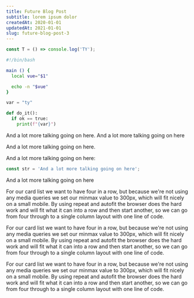 ```yaml
---
title: Future Blog Post
subtitle: lorem ipsum dolor
createdAt: 2020-01-01
updatedAt: 2021-01-01
slug: future-blog-post-3
---
```


```js
const T = () => console.log('TY');
```

```bash
#!/bin/bash

main () {
  local vue="$1"

  echo -n "$vue"
}
```

```python
var = "ty"

def do_it():
  if ok == true:
    print(f"{var}")
```

And a lot more talking going on here. And a lot more talking going on here

And a lot more talking going on here.

And a lot more talking going on here:

```js
const str = 'And a lot more talking going on here';
```

And a lot more talking going on here

For our card list we want to have four in a row, but because we're not using any media queries we set our minmax value to 300px, which will fit nicely on a small mobile. By using repeat and autofit the browser does the hard work and will fit what it can into a row and then start another, so we can go from four through to a single column layout with one line of code.

For our card list we want to have four in a row, but because we're not using any media queries we set our minmax value to 300px, which will fit nicely on a small mobile. By using repeat and autofit the browser does the hard work and will fit what it can into a row and then start another, so we can go from four through to a single column layout with one line of code.

For our card list we want to have four in a row, but because we're not using any media queries we set our minmax value to 300px, which will fit nicely on a small mobile. By using repeat and autofit the browser does the hard work and will fit what it can into a row and then start another, so we can go from four through to a single column layout with one line of code.
